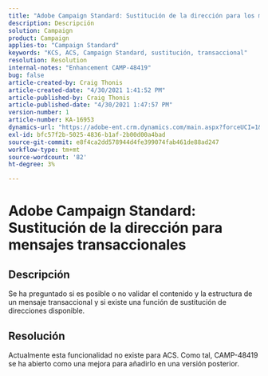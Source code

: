 ```yaml
---
title: "Adobe Campaign Standard: Sustitución de la dirección para los mensajes transaccionales"
description: Descripción
solution: Campaign
product: Campaign
applies-to: "Campaign Standard"
keywords: "KCS, ACS, Campaign Standard, sustitución, transaccional"
resolution: Resolution
internal-notes: "Enhancement CAMP-48419"
bug: false
article-created-by: Craig Thonis
article-created-date: "4/30/2021 1:41:52 PM"
article-published-by: Craig Thonis
article-published-date: "4/30/2021 1:47:57 PM"
version-number: 1
article-number: KA-16953
dynamics-url: "https://adobe-ent.crm.dynamics.com/main.aspx?forceUCI=1&pagetype=entityrecord&etn=knowledgearticle&id=f0d7cacd-b9a9-eb11-b1ac-000d3a5cd2e0"
exl-id: bfc57f2b-5025-4836-b1af-2b00d00a4bad
source-git-commit: e8f4ca2dd578944d4fe399074fab461de88ad247
workflow-type: tm+mt
source-wordcount: '82'
ht-degree: 3%

---
```


# Adobe Campaign Standard: Sustitución de la dirección para mensajes transaccionales

## Descripción


Se ha preguntado si es posible o no validar el contenido y la estructura de un mensaje transaccional y si existe una función de sustitución de direcciones disponible.


## Resolución


Actualmente esta funcionalidad no existe para ACS. Como tal, CAMP-48419 se ha abierto como una mejora para añadirlo en una versión posterior.
